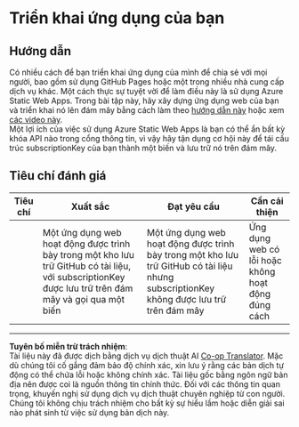 <!--
CO_OP_TRANSLATOR_METADATA:
{
  "original_hash": "0ccdc1faa676a485c4c6ecbddb9f9067",
  "translation_date": "2025-08-27T23:51:24+00:00",
  "source_file": "3-transport/lessons/3-visualize-location-data/assignment.md",
  "language_code": "vi"
}
-->
# Triển khai ứng dụng của bạn

## Hướng dẫn

Có nhiều cách để bạn triển khai ứng dụng của mình để chia sẻ với mọi người, bao gồm sử dụng GitHub Pages hoặc một trong nhiều nhà cung cấp dịch vụ khác. Một cách thực sự tuyệt vời để làm điều này là sử dụng Azure Static Web Apps. Trong bài tập này, hãy xây dựng ứng dụng web của bạn và triển khai nó lên đám mây bằng cách làm theo [hướng dẫn này](https://github.com/Azure/static-web-apps-cli) hoặc xem [các video này](https://www.youtube.com/watch?v=ADVGIXciYn8&list=PLlrxD0HtieHgMPeBaDQFx9yNuFxx6S1VG&index=3).  
Một lợi ích của việc sử dụng Azure Static Web Apps là bạn có thể ẩn bất kỳ khóa API nào trong cổng thông tin, vì vậy hãy tận dụng cơ hội này để tái cấu trúc subscriptionKey của bạn thành một biến và lưu trữ nó trên đám mây.

## Tiêu chí đánh giá

| Tiêu chí  | Xuất sắc                                                                                                                               | Đạt yêu cầu                                                                                                        | Cần cải thiện                                     |
| --------- | --------------------------------------------------------------------------------------------------------------------------------------- | ------------------------------------------------------------------------------------------------------------------ | ------------------------------------------------ |
|           | Một ứng dụng web hoạt động được trình bày trong một kho lưu trữ GitHub có tài liệu, với subscriptionKey được lưu trữ trên đám mây và gọi qua một biến | Một ứng dụng web hoạt động được trình bày trong một kho lưu trữ GitHub có tài liệu nhưng subscriptionKey không được lưu trữ trên đám mây | Ứng dụng web có lỗi hoặc không hoạt động đúng cách |

---

**Tuyên bố miễn trừ trách nhiệm**:  
Tài liệu này đã được dịch bằng dịch vụ dịch thuật AI [Co-op Translator](https://github.com/Azure/co-op-translator). Mặc dù chúng tôi cố gắng đảm bảo độ chính xác, xin lưu ý rằng các bản dịch tự động có thể chứa lỗi hoặc không chính xác. Tài liệu gốc bằng ngôn ngữ bản địa nên được coi là nguồn thông tin chính thức. Đối với các thông tin quan trọng, khuyến nghị sử dụng dịch vụ dịch thuật chuyên nghiệp từ con người. Chúng tôi không chịu trách nhiệm cho bất kỳ sự hiểu lầm hoặc diễn giải sai nào phát sinh từ việc sử dụng bản dịch này.